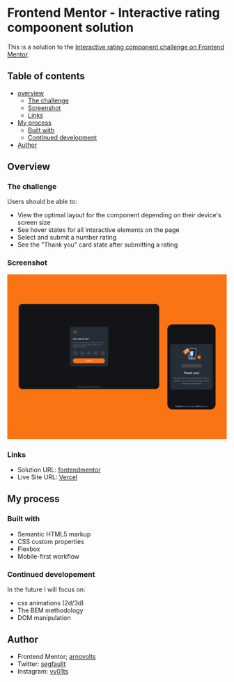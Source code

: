 # Frontend Mentor - Interactive rating compoonent solution 

This is a solution to the [Interactive rating component challenge on Frontend Mentor](https://www.frontendmentor.io/challenges/interactive-rating-component-koxpeBUmI).

## Table of contents

- [overview](#overview)
    - [The challenge](#the-challenge)
    - [Screenshot](#screenshot)
    - [Links](#links)
- [My process](#my-process)
    - [Built with](#built-with)
    - [Continued development](#continued-development)
- [Author](#author)

## Overview

### The challenge

Users should be able to:
- View the optimal layout for the component depending on their device's screen size
- See hover states for all interactive elements on the page
- Select and submit a number rating
- See the "Thank you" card state after submitting a rating

### Screenshot

![](./screenshot.png)

### Links

- Solution URL: [fontendmentor]()
- Live Site URL: [Vercel]()

## My process

### Built with 

- Semantic HTML5 markup
- CSS custom properties
- Flexbox
- Mobile-first workflow

### Continued developement

In the future I will focus on:
- css animations (2d/3d) 
- The BEM methodology
- DOM manipulation

## Author
- Frontend Mentor; [arnovolts](https://www.frontendmentor.io/profile/arnovolts)
- Twitter: [segfaullt](https://twitter.com/segfaullt)
- Instagram: [vv01ts](https://www.instagram.com/vv01ts/)
